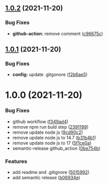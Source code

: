 ## [1.0.2](https://github.com/sjuliper7/gorest/compare/v1.0.1...v1.0.2) (2021-11-20)


### Bug Fixes

* **github-action:** remove comment ([c96675c](https://github.com/sjuliper7/gorest/commit/c96675c60fcb4d7e9f09a0ca30d7180f8c6fafd8))

## [1.0.1](https://github.com/sjuliper7/gorest/compare/v1.0.0...v1.0.1) (2021-11-20)


### Bug Fixes

* **config:** update .gitgonore ([f2b6ae5](https://github.com/sjuliper7/gorest/commit/f2b6ae56b6467fe910962ac0a154dd802d73fa00))

# 1.0.0 (2021-11-20)


### Bug Fixes

* github workflow ([f349ad4](https://github.com/sjuliper7/gorest/commit/f349ad4f4ee97489679f6a904bc97022ada7e22a))
* remove npm run buld step ([2391199](https://github.com/sjuliper7/gorest/commit/2391199b89d178431999cb8b357ce262c8e6dbbe))
* remove update node js ([9cd90c2](https://github.com/sjuliper7/gorest/commit/9cd90c200f9b5e2bf1426df5c73cbfa7c3e53ed6))
* remove update node js to 14.7 ([b31b4b1](https://github.com/sjuliper7/gorest/commit/b31b4b13b953f1d251c3d13a11ab5d9042160abc))
* remove update node js to 17 ([5f1ce0a](https://github.com/sjuliper7/gorest/commit/5f1ce0ae990d82c59ba4da03d50a0d2cb0b882e5))
* semantic-release github_action ([0be754b](https://github.com/sjuliper7/gorest/commit/0be754b77932df93f26bb932557ec71a2db018bf))


### Features

* add readme and .gitignore ([5015992](https://github.com/sjuliper7/gorest/commit/5015992933f1876019742b17f57ea89be9295227))
* add semantic release ([b06934e](https://github.com/sjuliper7/gorest/commit/b06934ecb6fbbace38e45119370ab31f3c11209f))
